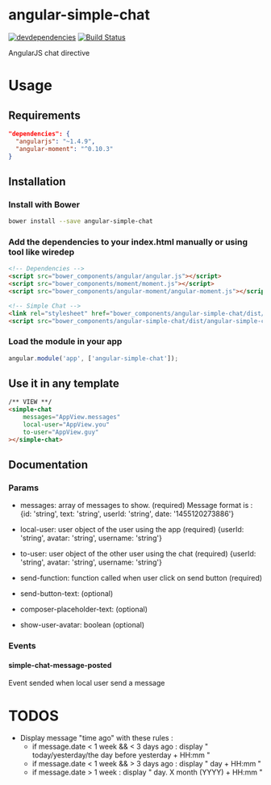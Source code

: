 # angular-simple-chat

[![devdependencies][devdepstat-image]][devdepstat-url] [![Build Status][travis-image]][travis-url]

[devdepstat-url]: https://david-dm.org/vogloblinsky/angular-simple-chat#info=devDependencies
[devdepstat-image]: https://david-dm.org/vogloblinsky/angular-simple-chat/dev-status.png
[travis-url]: https://travis-ci.org/vogloblinsky/angular-simple-chat
[travis-image]: https://travis-ci.org/vogloblinsky/angular-simple-chat.svg?branch=master

AngularJS chat directive

# Usage

## Requirements

```json
"dependencies": {
  "angularjs": "~1.4.9",
  "angular-moment": "^0.10.3"
}
```

## Installation

### Install with Bower

```bash
bower install --save angular-simple-chat
```

### Add the dependencies to your index.html manually or using tool like wiredep

```html
<!-- Dependencies -->
<script src="bower_components/angular/angular.js"></script>
<script src="bower_components/moment/moment.js"></script>
<script src="bower_components/angular-moment/angular-moment.js"></script>

<!-- Simple Chat -->
<link rel="stylesheet" href="bower_components/angular-simple-chat/dist/angular-simple-chat.min.css">
<script src="bower_components/angular-simple-chat/dist/angular-simple-chat.min.js"></script>
```

### Load the module in your app
```javascript
angular.module('app', ['angular-simple-chat']);
```

## Use it in any template
```html
/** VIEW **/
<simple-chat
    messages="AppView.messages"
    local-user="AppView.you"
    to-user="AppView.guy"
></simple-chat>
```

## Documentation

### Params
* messages: array of messages to show. (required)
Message format is :
{id: 'string', text: 'string', userId: 'string', date: '1455120273886'}
* local-user: user object of the user using the app (required)
{userId: 'string', avatar: 'string', username: 'string'}
* to-user: user object of the other user using the chat (required)
{userId: 'string', avatar: 'string', username: 'string'}
* send-function: function called when user click on send button (required) 

* send-button-text: (optional)
* composer-placeholder-text: (optional)
* show-user-avatar: boolean (optional)

### Events

#### simple-chat-message-posted
Event sended when local user send a message

# TODOS

- Display message "time ago" with these rules :
    + if message.date < 1 week && < 3 days ago : display " today/yesterday/the day before yesterday + HH:mm "
    + if message.date < 1 week && > 3 days ago : display " day + HH:mm "
    + if message.date > 1 week : display " day. X month (YYYY) + HH:mm "